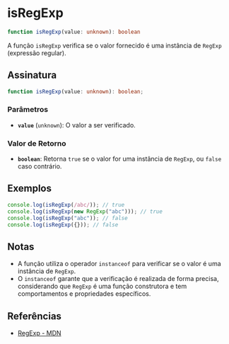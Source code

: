 # isRegExp

```typescript
function isRegExp(value: unknown): boolean
```

A função `isRegExp` verifica se o valor fornecido é uma instância de `RegExp` (expressão regular).

## Assinatura

```typescript
function isRegExp(value: unknown): boolean;
```

### Parâmetros

- **`value`** (`unknown`): O valor a ser verificado.

### Valor de Retorno

- **`boolean`**: Retorna `true` se o valor for uma instância de `RegExp`, ou `false` caso contrário.

## Exemplos

```typescript
console.log(isRegExp(/abc/)); // true
console.log(isRegExp(new RegExp("abc"))); // true
console.log(isRegExp("abc")); // false
console.log(isRegExp({})); // false
```

## Notas

- A função utiliza o operador `instanceof` para verificar se o valor é uma instância de `RegExp`.
- O `instanceof` garante que a verificação é realizada de forma precisa, considerando que `RegExp` é uma função construtora e tem comportamentos e propriedades específicos.

## Referências

- [RegExp - MDN](https://developer.mozilla.org/en-US/docs/Web/JavaScript/Reference/Global_Objects/RegExp)